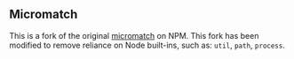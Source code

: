 ## Micromatch

This is a fork of the original [micromatch](https://www.npmjs.com/package/micromatch) on NPM. This fork has been modified to remove reliance on Node built-ins, such as: `util`, `path`, `process`.
